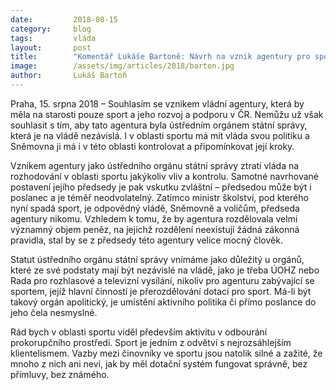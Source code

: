 ```yaml
---
date:         2018-08-15
category:     blog
tags:         vláda
layout:       post
title:        "Komentář Lukáše Bartoně: Návrh na vznik agentury pro sport má celou řadu slabých míst"
image:        /assets/img/articles/2018/barton.jpg
author:       Lukáš Bartoň
---
```



Praha, 15. srpna 2018 – Souhlasím se vznikem vládní agentury, která by měla na starosti pouze sport a jeho rozvoj a podporu v ČR. Nemůžu už však souhlasit s tím, aby tato agentura byla ústředním orgánem státní správy, která je na vládě nezávislá. I v oblasti sportu má mít vláda svou politiku a Sněmovna ji má i v této oblasti kontrolovat a připomínkovat její kroky.     

Vznikem agentury jako ústředního orgánu státní správy ztratí vláda na rozhodování v oblasti sportu jakýkoliv vliv a kontrolu. Samotné navrhované postavení jejího předsedy je pak vskutku zvláštní – předsedou může být i poslanec a je téměř neodvolatelný. Zatímco ministr školství, pod kterého nyní spadá sport, je odpovědný vládě, Sněmovně a voličům, předseda agentury nikomu. Vzhledem k tomu, že by agentura rozdělovala velmi významný objem peněz, na jejichž rozdělení neexistují žádná zákonná pravidla, stal by se z předsedy této agentury velice mocný člověk.  

Statut ústředního orgánu státní správy vnímáme jako důležitý u orgánů, které ze své podstaty mají být nezávislé na vládě, jako je třeba ÚOHZ nebo Rada pro rozhlasové a televizní vysílání, nikoliv pro agenturu zabývající se sportem, jejíž hlavní činností je přerozdělování dotací pro sport. Má-li být takový orgán apolitický, je umístění aktivního politika či přímo poslance do jeho čela nesmyslné.  

Rád bych v oblasti sportu viděl především aktivitu v odbourání prokorupčního prostředí. Sport je jedním z odvětví s nejrozsáhlejším klientelismem. Vazby mezi činovníky ve sportu jsou natolik silné a zažité, že mnoho z nich ani neví, jak by měl dotační systém fungovat správně, bez přímluvy, bez známého.  

